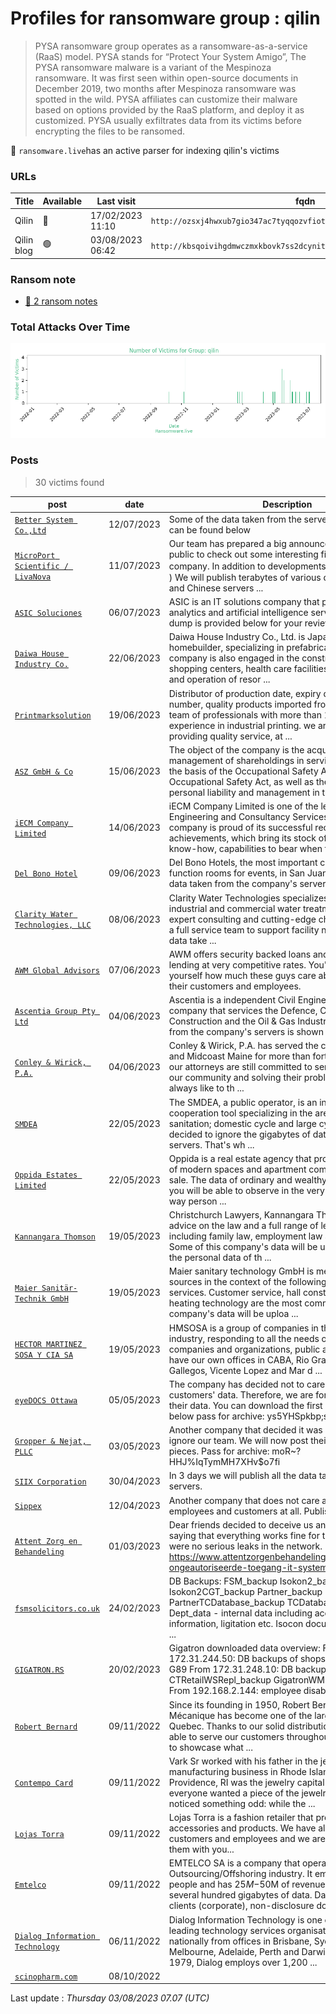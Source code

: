 # Profiles for ransomware group : **qilin**


> PYSA ransomware group operates as a ransomware-as-a-service (RaaS) model. PYSA stands for “Protect Your System Amigo”, The PYSA ransomware malware is a variant of the Mespinoza ransomware. It was first seen within open-source documents in December 2019, two months after Mespinoza ransomware was spotted in the wild. PYSA affiliates can customize their malware based on options provided by the RaaS platform, and deploy it as customized. PYSA usually exfiltrates data from its victims before encrypting the files to be ransomed.


🔎 `ransomware.live`has an active  parser for indexing qilin's victims

### URLs
| Title | Available | Last visit | fqdn | Screenshot 
|---|---|---|---|---|
| Qilin | 🔴 | 17/02/2023 11:10 | `http://ozsxj4hwxub7gio347ac7tyqqozvfioty37skqilzo2oqfs4cw2mgtyd.onion` | <a href="https://images.ransomware.live/screenshots/ozsxj4hwxub7gio347ac7tyqqozvfioty37skqilzo2oqfs4cw2mgtyd-onion.png" target=_blank>📸</a> | 
| Qilin blog | 🟢 | 03/08/2023 06:42 | `http://kbsqoivihgdmwczmxkbovk7ss2dcynitwhhfu5yw725dboqo5kthfaad.onion` | <a href="https://images.ransomware.live/screenshots/kbsqoivihgdmwczmxkbovk7ss2dcynitwhhfu5yw725dboqo5kthfaad-onion.png" target=_blank>📸</a> | 


### Ransom note
* [📝 2 ransom notes](notes/qilin)

### Total Attacks Over Time

![Statistics](../graphs/stats-qilin.png)


### Posts

> 30 victims found

| post | date | Description | Screenshot | 
|---|---|---|---|
| [`Better System Co.,Ltd`](https://www.bettersystem.co.th) | 12/07/2023 | Some of the data taken from the servers of this company can be found below | <a href="https://images.ransomware.live/screenshots/posts/25a3b13e5f546e8d08a4130f991c3f73.png" target=_blank>📸</a> |
| [`MicroPort Scientific / LivaNova`](https://microport.com) | 11/07/2023 | Our team has prepared a big announcement for the public to check out some interesting files of this company. In addition to developments ( 1冠脉产品研发部 )  We will publish terabytes of various data from European and Chinese servers            ... | <a href="https://images.ransomware.live/screenshots/posts/97e0673432f4d5385a09f344e9cee6f1.png" target=_blank>📸</a> |
| [`ASIC Soluciones`](https://asicamericas.com/) | 06/07/2023 | ASIC is an IT solutions company that provides data, analytics and artificial intelligence services.  The data dump is provided below for your review. |   |
| [`Daiwa House Industry Co.`](https://medexs.com) | 22/06/2023 | Daiwa House Industry Co., Ltd. is Japan's largest homebuilder, specializing in prefabricated houses. The company is also engaged in the construction of factories, shopping centers, health care facilities, the management and operation of resor            ... |   |
| [`Printmarksolution`](https://printmarksolution.com) | 19/06/2023 | Distributor of production date, expiry date, barcode, lot number, quality products imported from Europe by a team of professionals with more than 15 years of experience in industrial printing. we are committed to providing quality service, at            ... |   |
| [`ASZ GmbH & Co`](https://asz-gmbh.de) | 15/06/2023 | The object of the company is the acquisition and management of shareholdings in service companies on the basis of the Occupational Safety Act and the Occupational Safety Act, as well as the assumption of personal liability and management in t            ... |   |
| [`iECM Company Limited`](https://www.iecm.co.th) | 14/06/2023 | iECM Company Limited is one of the leading firm of Engineering and Consultancy Services in Thailand. Our company is proud of its successful record of the achievements, which bring its stock of experience, know-how, capabilities to bear when f            ... |   |
| [`Del Bono Hotel`](https://delbonohotels.com) | 09/06/2023 | Del Bono Hotels, the most important chain of hotels with function rooms for events, in San Juan Argentina.  The data taken from the company's servers is shown below. |   |
| [`Clarity Water Technologies, LLC`](https://claritywatertech.com) | 08/06/2023 | Clarity Water Technologies specializes in comprehensive industrial and commercial water treatment that includes expert consulting and cutting-edge chemistry, as well as a full service team to support facility needs .   Some of the data take            ... | <a href="https://images.ransomware.live/screenshots/posts/0e9443de9ef600c9a93a177321399d57.png" target=_blank>📸</a> |
| [`AWM Global Advisors`](https://awmga.com/) | 07/06/2023 | AWM offers security backed loans and margin account lending at very competitive rates.   You'll soon see for yourself how much these guys care about the privacy of their customers and employees. | <a href="https://images.ransomware.live/screenshots/posts/c499599ae89d16ebaf5c14c5db423cdc.png" target=_blank>📸</a> |
| [`Ascentia Group Pty Ltd`](https://ascentia.us) | 04/06/2023 | Ascentia is a independent Civil Engineering Contracting company that services the Defence, Civil Infrastructure Construction and the Oil & Gas Industries.   The data taken from the company's servers is shown below. |   |
| [`Conley & Wirick, P.A.`](https://conleywirick.com) | 04/06/2023 | Conley & Wirick, P.A. has served the communities of Bath and Midcoast Maine for more than forty years, and today our attorneys are still committed to serving the people of our community and solving their problems.  Lawyers always like to th            ... | <a href="https://images.ransomware.live/screenshots/posts/295fe7b2f034aba0ae36d30776bfc047.png" target=_blank>📸</a> |
| [`SMDEA`](https://smdea09.fr/) | 22/05/2023 | The SMDEA, a public operator, is an intermunicipal cooperation tool specializing in the areas of water and sanitation; domestic cycle and large cycle.  The company decided to ignore the gigabytes of data taken from their servers. That's wh            ... | <a href="https://images.ransomware.live/screenshots/posts/43581f3a26e145dee5c3d0102a7244f8.png" target=_blank>📸</a> |
| [`Oppida Estates Limited`](https://oppida.com/) | 22/05/2023 | Oppida is a real estate agency that provides a wide range of modern spaces and apartment complexes for rent and sale.  The data of ordinary and wealthy (very) customers you will be able to observe in the very near future. By the way person            ... | <a href="https://images.ransomware.live/screenshots/posts/c4e5e665e7ac1f7c25627fe2c5e653b3.png" target=_blank>📸</a> |
| [`Kannangara Thomson`](https://www.ktlaw.co.nz/) | 19/05/2023 | Christchurch Lawyers, Kannangara Thomson provides advice on the law and a full range of legal services including family law, employment law and conveyancing  Some of this company's data will be uploaded shortly. All the personal data of th            ... |   |
| [`Maier Sanitär-Technik GmbH`](https://www.maier-sanitaer.de) | 19/05/2023 | Maier sanitary technology GmbH is mentioned in public sources in the context of the following products and services. Customer service, hall construction and heating technology are the most common.   Some of this company's data will be uploa            ... |   |
| [`HECTOR MARTINEZ SOSA Y CIA SA`](https://hmsosa.com) | 19/05/2023 | HMSOSA is a group of companies in the insurance industry, responding to all the needs of individuals, companies and organizations, public and private. We have our own offices in CABA, Rio Grande, Ushuaia, Rio Gallegos, Vicente Lopez and Mar d            ... |   |
| [`eyeDOCS Ottawa`](https://eyedocsottawa.com) | 05/05/2023 | The company has decided not to care about its customers' data. Therefore, we are forced to publish their data. You can download the first part at the link below  pass for archive: ys5YHSpkbp;sYT5&^%,FPERLHP | <a href="https://images.ransomware.live/screenshots/posts/9cffdbed6640aeedd01a092875e29338.png" target=_blank>📸</a> |
| [`Gropper & Nejat, PLLC`](https://www.groppernejat.com/) | 03/05/2023 | Another company that decided it was a good idea to ignore our team. We will now post their customer data in pieces. Pass for archive: moR~?HHJ%IqTymMH7XHv$o7fi | <a href="https://images.ransomware.live/screenshots/posts/83bf68fedf007626561a039206ce1ec6.png" target=_blank>📸</a> |
| [`SIIX Corporation`](https://www.siix.co.jp) | 30/04/2023 | In 3 days we will publish all the data taken from their servers. | <a href="https://images.ransomware.live/screenshots/posts/8c228b0b2a895306fd8ac6e97457c7f8.png" target=_blank>📸</a> |
| [`Sippex`](https://www.sippex.com) | 12/04/2023 | Another company that does not care about the data of its employees and customers at all. Publishing another leak | <a href="https://images.ransomware.live/screenshots/posts/b91b2142709212795fdc1a25c6a0363a.png" target=_blank>📸</a> |
| [`Attent Zorg en Behandeling`](https://www.attentzorgenbehandeling.nl/) | 01/03/2023 | Dear friends decided to deceive us and their customers, saying that everything works fine for them and there were no serious leaks in the network. https://www.attentzorgenbehandeling.nl/nieuws/update-ongeautoriseerde-toegang-it-systemen  W            ... | <a href="https://images.ransomware.live/screenshots/posts/663171b6c58fbd5f381100d58ba41b80.png" target=_blank>📸</a> |
| [`fsmsolicitors.co.uk`](https://fsmsolicitors.co.uk/) | 24/02/2023 | DB Backups: FSM_backup Isokon2_backup Isokon2CGT_backup Partner_backup PartnerTCDatabase_backup TCDatabase_backup  Dept_data - internal data including accounts, commercial information, ligitation etc. Isocon documents Client's data             ... | <a href="https://images.ransomware.live/screenshots/posts/c92f8b2a0764f64f4f3c5af45c2075e8.png" target=_blank>📸</a> |
| [`GIGATRON.RS`](https://gigatron.rs/) | 20/02/2023 | Gigatron downloaded data overview:  From 172.31.244.50: DB backups of shops: G1-G69, G88, G89  From 172.31.248.10: DB backups: CTRetail_backup CTRetailWSRepl_backup GigatronWMS_Sync_backup From 192.168.2.144: employee disability             ... | <a href="https://images.ransomware.live/screenshots/posts/6979ca89e019c71c8265627ef6b00e2c.png" target=_blank>📸</a> |
| [`Robert Bernard`](https://robertbernard.com) | 09/11/2022 | Since its founding in 1950, Robert Bernard Pneus et Mécanique has become one of the largest tire retailers in Quebec. Thanks to our solid distribution network, we are able to serve our customers throughout Quebec. It's time to showcase what             ... | <a href="https://images.ransomware.live/screenshots/posts/0e88512c9ea83e510e17e50a8e0957be.png" target=_blank>📸</a> |
| [`Contempo Card`](https://contempocard.com) | 09/11/2022 | Vark Sr worked with his father in the jewelry manufacturing business in Rhode Island. In the 80’s, Providence, RI was the jewelry capital of the world, and everyone wanted a piece of the jewelry pie. Vark Sr noticed something odd: while the            ... | <a href="https://images.ransomware.live/screenshots/posts/958680b70b17136cd29772b398369868.png" target=_blank>📸</a> |
| [`Lojas Torra`](https://lojastorra.com.br) | 09/11/2022 | Lojas Torra is a fashion retailer that provides fashion accessories and products. We have all the data of customers and employees and we are ready to share them with you... | <a href="https://images.ransomware.live/screenshots/posts/f66693c68c554d0b3895939afa822a53.png" target=_blank>📸</a> |
| [`Emtelco`](https://emtelco.com.co) | 09/11/2022 | EMTELCO SA is a company that operates in the Outsourcing/Offshoring industry. It employs 101-250 people and has $25M-$50M of revenue. We also have several hundred gigabytes of data. Data of all large clients (corporate), non-disclosure docume            ... | <a href="https://images.ransomware.live/screenshots/posts/edbdee21bd06aef12bbd3fe65b246074.png" target=_blank>📸</a> |
| [`Dialog Information Technology`](https://dialog.com.au) | 06/11/2022 | Dialog Information Technology is one of Australia's leading technology services organisations trading nationally from offices in Brisbane, Sydney, Canberra, Melbourne, Adelaide, Perth and Darwin. Established in 1979, Dialog employs over 1,200            ... | <a href="https://images.ransomware.live/screenshots/posts/3cc573553f9c1d37093f453d1ae91906.png" target=_blank>📸</a> |
| [`scinopharm.com`](https://google.com/search?q=scinopharm.com) | 08/10/2022 |   |   |



Last update : _Thursday 03/08/2023 07.07 (UTC)_
